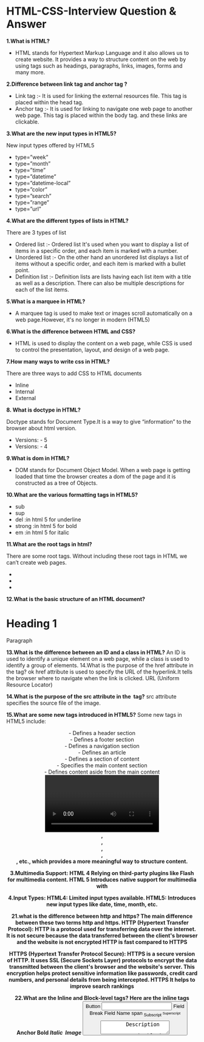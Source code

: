 # HTML-CSS-Interview Question & Answer

**1.What is HTML?**
- HTML stands for Hypertext Markup Language and it also allows us to create website. It provides a way to structure content on the web by using tags such as headings, paragraphs, links, images, forms and many more.

**2.Difference between link tag <link> and anchor tag <a>?**
- Link tag :- It is used for linking the external resources file. This tag is placed within the head tag.
- Anchor tag :- It is used for linking to navigate one web page to another web page. This tag is placed within the body tag. and these links are clickable.

**3.What are the new input types in HTML5?**

New input types offered by HTML5 
- type=”week”
- type=”month”
- type=”time”
- type=”datetime”
- type=”datetime-local”
- type=”color”
- type=”search”
- type=”range”
- type=”url”

**4.What are the different types of lists in HTML?**

There are 3 types of list  
- Ordered list  :- Ordered list It's used when you want to display a list of items in a specific order, and each item is marked with a number.
- Unordered list :- On the other hand an unordered list displays a list of items without a specific order, and each item is marked with a bullet point.
- Definition list :- Definition lists are lists having each list item with a title as well as a description. There can also be multiple descriptions for each of the list items.

**5.What is a marquee in HTML?**
- A marquee tag is used to make text or images scroll automatically on a web page.However, it's no longer in modern (HTML5)

**6.What is the difference between HTML and CSS?**
- HTML is used to display the content on a web page, while CSS is used to control the presentation, layout, and design of a web page.

**7.How many ways to write css in HTML?**

There are three ways to add CSS to HTML documents 
- Inline 
- Internal 
- External

**8. What is doctype in HTML?**

Doctype  stands for Document Type.It is a way to give  “information” to the browser about  html version.
- Versions: - 5 <!DOCTYPE html />
- Versions: - 4 <!DOCTYPE HTML PUBLIC >


**9.What is dom in HTML?**
- DOM stands for Document Object Model. When a web page is getting loaded that time the browser creates a dom of the page and it is constructed as a tree of Objects. 


**10.What are the various formatting tags in HTML5?**
- sub <sub></sub>  
- sup <sup></sup> 
- del  <del></del> :in html 5 for underline
- strong :in html 5 for bold
- em :in html 5 for italic

**11.What are the root tags in html?**

There are some root tags. Without including these root tags in HTML we can’t create web pages.
- <html></html>
- <head></head>
- <body></body>

**12.What is the basic structure of an HTML document?**

<!DOCTYPE html>
<html>
  <head>
    <title>Page Title</title>
  </head>
<body>
  <h1>Heading 1</h1>
  <p>Paragraph</p>
</body>
</html>


**13.What is the difference between an ID and a class in HTML?**
An ID is used to identify a unique element on a web page, while a class is used to identify a group of elements.
 14.What is the purpose of the href attribute in the <a> tag? ok
href attribute is used to specify the URL of the hyperlink.It tells the browser where to navigate when the link is clicked. 
URL (Uniform Resource  Locator) 


**14.What is the purpose of the src attribute in the <img> tag?**
src attribute specifies the source file of the image.



**15.What are some new tags introduced in HTML5?**
Some new tags in HTML5 include:
<header> - Defines a header section
<footer> - Defines a footer section
<nav> - Defines a navigation section
<article> - Defines an article
<section> - Defines a section of content
<main> - Specifies the main content section
<aside> - Defines content aside from the main content
<video> and <audio> - For embedding media content


**16.What are the attributes in html?**
style :- Specifies the inline CSS style for an element.
href :- Specifies the URL (web address) for a link.
src :- Specifies the URL (web address) for an image.
alt :- Specifies an alternative style for an image.
class :- 
Id:-
type:-
value:-
width
height:-


**17.What is a meta tag?**
A meta tag is an HTML element that provides metadata about a web page. The page  information is not displayed on the page. but is used by browsers and search engines to understand and categorize the content of the page such as page description, keywords, author, and viewport settings for responsive design.
19.What is the difference between inline and block-level elements? ok
Inline elements do not start with a new line and only take up as much width as necessary. 
Block-level elements always start with a new line and take up the full width.


**18.What is the use of an iframe tag?**
iframe stands for "inline frame tag." It's used to embed content from another source (like a different webpage) directly into the current webpage. To integrate external resources like web pages, videos, maps, and more into your own page.


**19.What is the difference between HTML and XHTML?**
HTML and XHTML Both essential languages for creating web pages.The main difference between them syntax and structure.
1.HTML is Hypertext Markup Language
1.XHTML is Extensible Hypertext Markup Language.

2.HTML is not a case-sensitive language.
2.XHTML is a case-sensitive language.

3. HTML is An application of SGML.
3. XHTML is An application of XML.

4. HTML Can function properly without a closing tag.. EX- <br> <p> <p>.
4. XHTML Can’t function properly without being closed. EX- <br/>. <p></p>.

5. HTML No hard rule on structures of the elements. EX- <p><b> The difference
5. XHTML Structure of the elements should be followed. EX- <p></p>

6. HTML Attributes have quotes as optional.
6. XHTML Attributes have quotes mandatory.


**20.Different between html4 and html5?**
**1.Doctype Declaration:**
HTML 4 we have to declare a little lengthy code of doctype. 
HTML 5 we have to  declare  in short code of doctype <!DOCTYPE html>

**2.Semantic Elements:**
HTML 4 we need to specify a name for the div element.
HTML 5 Introduces semantic elements like <section>, <article>, <nav>, <header>, <footer>, etc., which provides a more meaningful way to structure content.

**3.Multimedia Support:**
HTML 4 Relying on third-party plugins like Flash for multimedia content.
HTML 5 Introduces native support for multimedia with <audio> and <video> tags, reducing the need for third-party plugins.

**4.Input Types:**
HTML4: Limited input types available.
HTML5: Introduces new input types like date, time, month, etc.

**21.what is the difference between http and https?**
The main difference between these two terms http and https.
**HTTP** (Hypertext Transfer Protocol):
HTTP is a protocol used for transferring data over the internet.
It is not secure because the data transferred between the client's browser and the website is not encrypted
HTTP is fast compared to HTTPS
  
**HTTPS** (Hypertext Transfer Protocol Secure):
HTTPS is a secure version of HTTP.
It uses SSL (Secure Sockets Layer) protocols to encrypt the data transmitted between the client's browser and the website's server.
This encryption helps protect sensitive information like passwords, credit card numbers, and personal details from being intercepted.
HTTPS It helps to improve search rankings


**22.What are the Inline and Block-level tags?**
**Here are the inline tags**
<a>       	  Anchor
<strong> 	  Bold
<em>      	  Italic
<img>     	  Image
<button> 	  Button
<input>   	  Field
<br>       	  Break
<label>   	  Field Name
<span>   	  span
<sub>    	  Subscript
<sup>    	  Superscript
<textarea>        Description

**Here are the block-level tags**
<header>	  Header
<footer>	  Footer
<section>	  Section
<form>		  User form
<h1> to <h6>	  Heading
<hr>	   	  Horizontal 
<p> 		  Paragraph
<ol>		  Order list
<ul>		  Unorder list
<li>  		  List item
<dl>		  Definition list
<dt>		  Definition terms
<dd>		  Definition description 
<table>	          Grid
<div>		  Division

